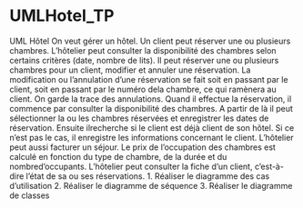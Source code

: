 # UMLHotel_TP
UML Hôtel
On veut gérer un hôtel.
Un client peut réserver une ou plusieurs chambres.
L’hôtelier peut consulter la disponibilité des chambres selon certains critères (date, nombre de lits).
Il peut réserver une ou plusieurs chambres pour un client, modifier et annuler une réservation.
La modification ou l’annulation d’une réservation se fait soit en passant par le client, soit en passant par le numéro dela chambre, ce qui ramènera au client.
On garde la trace des annulations.
Quand il effectue la réservation, il commence par consulter la disponibilité des chambres.
A partir de là il peut sélectionner la ou les chambres réservées et enregistrer les dates de réservation. Ensuite ilrecherche si le client est déjà client de son hôtel. Si ce n’est pas le cas, il enregistre les informations concernant le client.
L’hôtelier peut aussi facturer un séjour.
Le prix de l’occupation des chambres est calculé en fonction du type de chambre, de la durée et du nombred’occupants.
L’hôtelier peut consulter la fiche d’un client, c’est-à-dire l’état de sa ou ses réservations.
1.
Réaliser le diagramme des cas d’utilisation
2.
Réaliser le diagramme de séquence
3.
Réaliser le diagramme de classes
